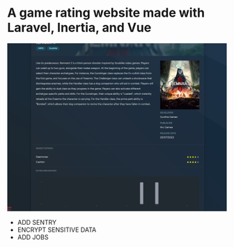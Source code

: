 # A game rating website made with Laravel, Inertia, and Vue

![alt text](image.png)

-   ADD SENTRY
-   ENCRYPT SENSITIVE DATA
-   ADD JOBS
